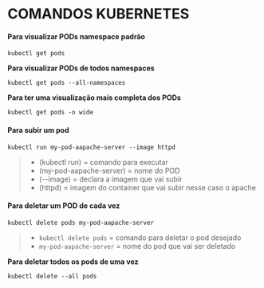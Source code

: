 # COMANDOS KUBERNETES

#### Para visualizar PODs namespace padrão

```
kubectl get pods
```

**Para visualizar PODs de todos namespaces**

```
kubectl get pods --all-namespaces
```

**Para ter uma visualização mais completa dos PODs**

```
kubectl get pods -o wide
```

#### Para subir um pod 

```
kubectl run my-pod-aapache-server --image httpd
```

> - (kubectl run) = comando para executar
> - (my-pod-aapache-server) = nome do POD
> - (--image) = declara a imagem que vai subir
> - (httpd) = imagem do container que vai subir nesse caso o apache

#### Para deletar um POD de cada vez 

```
kubectl delete pods my-pod-aapache-server
```

> - `kubectl delete pods` =  comando para deletar o pod desejado
> - `my-pod-aapache-server` = nome do pod que vai ser deletado

**Para deletar todos os pods de uma vez**

```
kubectl delete --all pods
```
